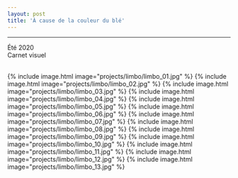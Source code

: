 ```yaml
---
layout: post
title: 'À cause de la couleur du blé'
---
```

---
 Été 2020
 <br>
Carnet visuel
 <br>
 <br>



{% include image.html image="projects/limbo/limbo_01.jpg" %}
{% include image.html image="projects/limbo/limbo_02.jpg" %}
{% include image.html image="projects/limbo/limbo_03.jpg" %}
{% include image.html image="projects/limbo/limbo_04.jpg" %}
{% include image.html image="projects/limbo/limbo_05.jpg" %}
{% include image.html image="projects/limbo/limbo_06.jpg" %}
{% include image.html image="projects/limbo/limbo_07.jpg" %}
{% include image.html image="projects/limbo/limbo_08.jpg" %}
{% include image.html image="projects/limbo/limbo_09.jpg" %}
{% include image.html image="projects/limbo/limbo_10.jpg" %}
{% include image.html image="projects/limbo/limbo_11.jpg" %}
{% include image.html image="projects/limbo/limbo_12.jpg" %}
{% include image.html image="projects/limbo/limbo_13.jpg" %}
